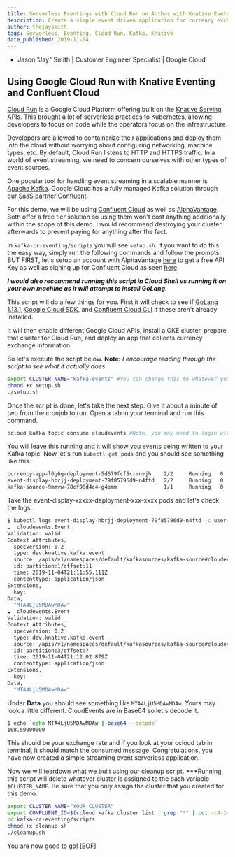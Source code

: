 ```yaml
---
title: Serverless Eventings with Cloud Run on Anthos with Knative Evetning and Apache Kafka from Confluent
description: Create a simple event driven application for currency exchange rate traking.
author: thejaysmith
tags: Serverless, Eventing, Cloud Run, Kafka, Knative
date_published: 2019-11-04
---
```


* Jason "Jay" Smith | Customer Engineer Specialist | Google Cloud

## Using Google Cloud Run with Knative Eventing and Confluent Cloud

[Cloud Run](https://cloud.google.com/run/ "Cloud Run") is a Google Cloud Platform offering built on the [Knative Serving](https://knative.dev/docs/serving/ "Knative Serving") APIs. This brought a lot of serverless practices to Kubernetes, allowing developers to focus on code while the operators focus on the infrastructure.

Developers are allowed to containerize their applications and deploy them into the cloud without worrying about configuring networking, machine types, etc. By default, Cloud Run listens to HTTP and HTTPS traffic. In a world of event streaming, we need to concern ourselves with other types of event sources.

One popular tool for handling event streaming in a scalable manner is [Apache Kafka](https://kafka.apache.org). Google Cloud has a fully managed Kafka solution through our SaaS partner [Confluent](https://confluent.io).

For this demo, we will be using [Confluent Cloud](https://www.confluent.io/confluent-cloud/) as well as [AlphaVantage](https://www.alphavantage.co/). Both offer a free tier solution so using them won't cost anything additionally within the scope of this demo. I would recommend destroying your cluster afterwards to prevent paying for anything after the fact.

In `kafka-cr-eventing/scripts` you will see `setup.sh`. If you want to do this the easy way, simply run the following commands and follow the prompts. BUT FIRST, let's setup an account with AlphaVantage [here](https://www.alphavantage.co/support/#api-key) to get a free API Key as well as signing up for Confluent Cloud as seen [here](https://confluent.cloud/signup).

***I would also recommend running this script in Cloud Shell vs running it on your own machine as it will attempt to install GoLang.***

This script will do a few things for you. First it will check to see if [GoLang 1.13.1](https://golang.org/doc/go1.13), [Google Cloud SDK](https://cloud.google.com/sdk/), and [Confluent Cloud CLI](https://docs.confluent.io/current/cloud/cli/install.html) if these aren't already installed.

It will then enable different Google Cloud APIs, install a GKE cluster, prepare that cluster for Cloud Run, and deploy an app that collects currency exchange information.

So let's execute the script below. **Note:** *I encourage reading through the script to see what it actually does*

``` bash
export CLUSTER_NAME="kafka-events" #You can change this to whatever you want"
chmod +x setup.sh
./setup.sh
```

Once the script is done, let's take the next step. Give it about a minute of two from the cronjob to run. Open a tab in your terminal and run this command.

``` bash
ccloud kafka topic consume cloudevents #Note, you may need to login with 'ccloud login`
```

You will leave this running and it will show you events being written to your Kafka topic. Now let's run `kubectl get pods` and you should see something like this.

```bash
currency-app-l6g6g-deployment-5d679fcf5c-mnvjh    2/2     Running   0          62s
event-display-hbrjj-deployment-79f85796d9-n4ftd   2/2     Running   0          5s
kafka-source-9mmvw-78cf98d4c4-g4pmm               1/1     Running   0          10s
```

Take the event-display-xxxxx-deployment-xxx-xxxx pods and let's check the logs.

```bash
$ kubectl logs event-display-hbrjj-deployment-79f85796d9-n4ftd -c user-container
☁️  cloudevents.Event
Validation: valid
Context Attributes,
  specversion: 0.2
  type: dev.knative.kafka.event
  source: /apis/v1/namespaces/default/kafkasources/kafka-source#cloudevents
  id: partition:1/offset:11
  time: 2019-11-04T21:11:55.111Z
  contenttype: application/json
Extensions,
  key:
Data,
  "MTA4LjU5MDAwMDAw"
☁️  cloudevents.Event
Validation: valid
Context Attributes,
  specversion: 0.2
  type: dev.knative.kafka.event
  source: /apis/v1/namespaces/default/kafkasources/kafka-source#cloudevents
  id: partition:3/offset:7
  time: 2019-11-04T21:12:02.879Z
  contenttype: application/json
Extensions,
  key:
Data,
  "MTA4LjU5MDAwMDAw"
```

Under **Data** you should see something like `MTA4LjU5MDAwMDAw`. Yours may look a little different. CloudEvents are in Base64 so let's decode it.

```bash
$ echo `echo MTA4LjU5MDAwMDAw | base64 --decode`
108.59000000
```

This should be your exchange rate and if you look at your ccloud tab in terminal, it should match the consumed message. Congratulations, you have now created a simple streaming event serverless application.

Now we will teardown what we built using our cleanup script. ***Running this script will delete whatever cluster is assigned to the bash variable `$CLUSTER_NAME`. Be sure that you only assign the cluster that you created for this demo.

```  bash
export CLUSTER_NAME="YOUR CLUSTER"
export CONFLUENT_ID=$(ccloud kafka cluster list | grep "*" | cut -c4-14)
cd kafka-cr-eventing/scripts
chmod +x cleanup.sh
./cleanup.sh
```

You are now good to go!
[EOF]
